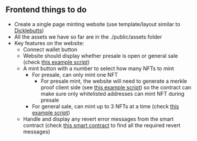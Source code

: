 ## Frontend things to do

- Create a single page minting website (use template/layout similar to [Dicklebutts](https://dicklebutts.com))
- All the assets we have so far are in the ./public/assets folder
- Key features on the website:
    - Connect wallet button
    - Website should display whether presale is open or general sale (check [this example script](https://github.com/sinhau/natureboy_nft/blob/main/scripts/getPresaleStatus.js))
    - A mint button with a number to select how many NFTs to mint
        - For presale, can only mint one NFT
            - For presale mint, the website will need to generate a merkle proof client side (see [this example script](https://github.com/sinhau/natureboy_nft/blob/main/scripts/mintPresale.js)) so the contract can make sure only whitelisted addresses can mint NFT during presale
        - For general sale, can mint up to 3 NFTs at a time (check [this example script](https://github.com/sinhau/natureboy_nft/blob/main/scripts/mintRegular.js))
    - Handle and display any revert error messages from the smart contract (check [this smart contract](https://github.com/sinhau/natureboy_nft/blob/main/contracts/LoftyClouds.sol) to find all the required revert messages)